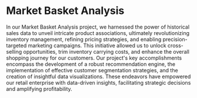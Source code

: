 # Market Basket Analysis
In our Market Basket Analysis project, we harnessed the power of historical sales data to unveil intricate product associations, ultimately revolutionizing inventory management, refining pricing strategies, and enabling precision-targeted marketing campaigns. This initiative allowed us to unlock cross-selling opportunities, trim inventory carrying costs, and enhance the overall shopping journey for our customers. Our project's key accomplishments encompass the development of a robust recommendation engine, the implementation of effective customer segmentation strategies, and the creation of insightful data visualizations. These endeavors have empowered our retail enterprise with data-driven insights, facilitating strategic decisions and amplifying profitability.
